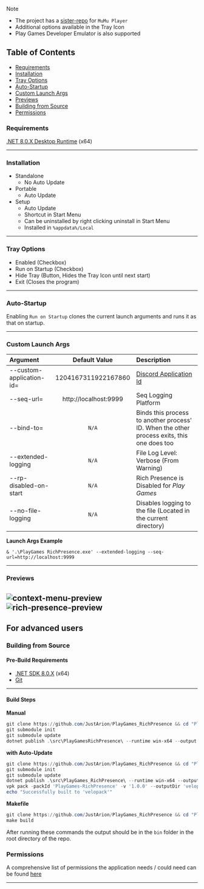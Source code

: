 > [!NOTE]
> - The project has a [sister-repo](https://github.com/JustArion/MuMu_RichPresence) for `MuMu Player`
> - Additional options available in the Tray Icon
> - Play Games Developer Emulator is also supported

## Table of Contents
- [Requirements](#requirements)
- [Installation](#installation)
- [Tray Options](#tray-options)
- [Auto-Startup](#auto-startup)
- [Custom Launch Args](#custom-launch-args)
- [Previews](#previews)
- [Building from Source](#building-from-source)
- [Permissions](#permissions)

### Requirements
[.NET 8.0.X Desktop Runtime](https://dotnet.microsoft.com/en-us/download/dotnet/8.0) (x64)

---
### Installation
- Standalone
    - No Auto Update
- Portable
    - Auto Update
- Setup
    - Auto Update
    - Shortcut in Start Menu
    - Can be uninstalled by right clicking uninstall in Start Menu
    - Installed in `%appdata%/Local`

---
### Tray Options

- Enabled (Checkbox)
- Run on Startup (Checkbox)
- Hide Tray (Button, Hides the Tray Icon until next start)
- Exit (Closes the program)

---
### Auto-Startup

Enabling `Run on Startup` clones the current launch arguments and runs it as that on startup.

---
### Custom Launch Args

| Argument                 |     Default Value     | Description                                                                                |
|:-------------------------|:---------------------:|:-------------------------------------------------------------------------------------------|
| --custom-application-id= |  1204167311922167860  | [Discord Application Id](https://discord.com/developers/applications)                      |
| --seq-url=               | http://localhost:9999 | Seq Logging Platform                                                                       |
| --bind-to=               |         `N/A`         | Binds this process to another process' ID. When the other process exits, this one does too |
| --extended-logging       |         `N/A`         | File Log Level: Verbose (From Warning)                                                     |
| --rp-disabled-on-start   |         `N/A`         | Rich Presence is Disabled for *Play Games*                                                 |
| --no-file-logging        |         `N/A`         | Disables logging to the file (Located in the current directory)                            |

**Launch Args Example**

`& '.\PlayGames RichPresence.exe' --extended-logging --seq-url=http://localhost:9999`

---
### Previews
![context-menu-preview](images/TrayContextMenuPreview.png)
![rich-presence-preview](images/RichPresencePreview.png)
---

## For advanced users

### Building from Source

#### Pre-Build Requirements

- [.NET SDK 8.0.X](https://dotnet.microsoft.com/en-us/download/dotnet/8.0) (x64)<br>
- [Git](https://git-scm.com/downloads)

---
#### Build Steps

**Manual**
```ps1
git clone https://github.com/JustArion/PlayGames_RichPresence && cd "PlayGames_RichPresence"
git submodule init
git submodule update
dotnet publish .\src\PlayGamesRichPresence\ --runtime win-x64 --output ./bin/
```


**with Auto-Update**
```ps1
git clone https://github.com/JustArion/PlayGames_RichPresence && cd "PlayGames_RichPresence"
git submodule init
git submodule update
dotnet publish .\src\PlayGames_RichPresence\ --runtime win-x64 --output ./bin/
vpk pack -packId 'PlayGames-RichPresence' -v '1.0.0' --outputDir 'velopack' --mainExe 'PlayGames RichPresence Standalone.exe' --packDir 'bin'
echo "Successfully built to 'velopack'"
```

**Makefile**
```ps1
git clone https://github.com/JustArion/PlayGames_RichPresence && cd "PlayGames_RichPresence"
make build
```

After running these commands the output should be in the `bin` folder in the root directory of the repo.

### Permissions

A comprehensive list of permissions the application needs / could need can be found [here](permissions.md)

---

